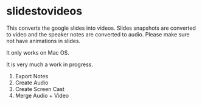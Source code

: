 # slidestovideos
This converts the google slides into videos. Slides snapshots are converted to video and the speaker notes are converted to audio. Please make sure not have animations in slides.

It only works on Mac OS.

It is very much a work in progress.

1. Export Notes
2. Create Audio
3. Create Screen Cast
4. Merge Audio + Video
